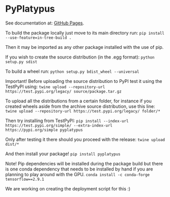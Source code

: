 # PyPlatypus

See documentation at: [GitHub Pages](https://maju116.github.io/pyplatypus/).

To build the package locally just move to its main directory run:
`pip install --use-feature=in-tree-build .`

Then it may be imported as any other package installed with the use of pip.

If you wish to create the source distribution (in the .egg format):
`python setup.py sdist`

To build a wheel run:
`python setup.py bdist_wheel --universal`

Important!
Before uploading the source distribution to PyPI test it using the TestPyPI using:
`twine upload --repository-url https://test.pypi.org/legacy/ source/package.tar.gz`

To upload all the distributions from a certain folder, for instance if you created
wheels aside from the archive source distribution, use this line:
`twine upload --repository-url https://test.pypi.org/legacy/ folder/*`

Then try installing from TestPyPI:
`pip install --index-url https://test.pypi.org/simple/ --extra-index-url https://pypi.org/simple pyplatypus`

Only after testing it there should you proceed with the release:
`twine upload dist/*`

And then install your package!
`pip install pyplatypus`

Note!
Pip dependencies will be installed during the package build but there is one conda dependency that
needs to be installed by hand if you are planning to play around with the GPU.
`conda install -c conda-forge tensorflow==2.9.1`

We are working on creating the deployment script for this :)

